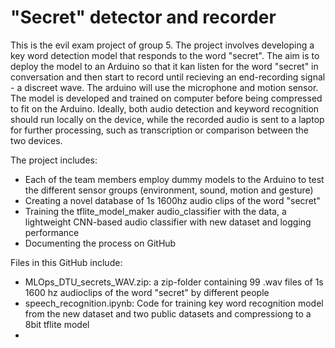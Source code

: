 # "Secret" detector and recorder

This is the evil exam project of group 5. The project involves developing a key word detection model that responds to the word "secret". The aim is to deploy the model to an Arduino so that it kan listen for the word "secret" in conversation and then start to record until recieving an end-recording signal - a discreet wave. The arduino will use the microphone and motion sensor. The model is developed and trained on computer before being compressed to fit on the Arduino. 
Ideally, both audio detection and keyword recognition should run locally on the device, while the recorded audio is sent to a laptop for further processing, such as transcription or comparison between the two devices.

The project includes:
- Each of the team members employ dummy models to the Arduino to test the different sensor groups (environment, sound, motion and gesture)
- Creating a novel database of 1s 1600hz audio clips of the word "secret"
- Training the tflite_model_maker audio_classifier with the data, a lightweight CNN-based audio classifier with new dataset and logging performance
- Documenting the process on GitHub

Files in this GitHub include: 
- MLOps_DTU_secrets_WAV.zip: a zip-folder containing  99 .wav files of 1s 1600 hz audioclips of the word "secret" by different people
- speech_recognition.ipynb: Code for training key word recognition model from the new dataset and two public datasets and compressiong to a 8bit tflite model
- 
